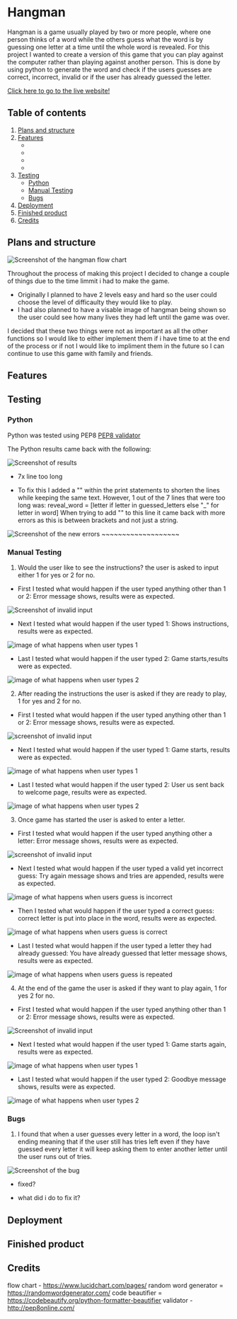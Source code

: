 # Hangman

Hangman is a game usually played by two or more people, where one person thinks of a word while the others guess what the word is by guessing one letter at a time until the whole word is revealed.
For this project I wanted to create a version of this game that you can play against the computer rather than playing against another person.
This is done by using python to generate the word and check if the users guesses are correct, incorrect, invalid or if the user has already guessed the letter.


[Click here to go to the live website!](https://hang-the-guy.herokuapp.com/) 

## Table of contents 

1. [Plans and structure](#plans-and-structure)
2. [Features](#features)
    - [](#)
    - [](#)
    - [](#)
    - [](#)    
3. [Testing](#testing)
    - [Python](#python)
    - [Manual Testing](#manual-testing)
    - [Bugs ](#bugs)
4. [Deployment](#deployment)
5. [Finished product](#finished-product)
6. [Credits](#credits)
    
## Plans and structure 

<img src="images/flow.png" alt="Screenshot of the hangman flow chart">  

Throughout the process of making this project I decided to change a couple of things due to the time limmit i had to make the game. 

- Originally I planned to have 2 levels easy and hard so the user could choose the level of difficaulty they would like to play.
- I had also planned to have a visable image of hangman being shown so the user could see how many lives they had left until the game was over. 

I decided that these two things were not as important as all the other functions so I would like to either implement them if i have time to at the end of the process or if not I would like to impliment them in the future so I can continue to use this game with family and friends. 


## Features 

<!-- Add features section -->

## Testing

### Python
Python was tested using PEP8 [PEP8 validator](http://pep8online.com/) 

The Python results came back with the following:

<img src="images/validate.png" alt="Screenshot of results">

- 7x line too long 

- To fix this I added a "\" within the print statements to shorten the lines while keeping the same text.
However, 1 out of the 7 lines that were too long was:
reveal_word = [letter if letter in guessed_letters else "_" for letter in word]
When trying to add "\" to this line it came back with more errors as this is between brackets and not just a string.

<img src="images/valid.png" alt="Screenshot of the new errors"> ~~~~~~~~~~~~~~~~~~~

### Manual Testing 

1. Would the user like to see the instructions?
 the user is asked to input either 1 for yes or 2 for no. 

 - First I tested what would happen if the user typed anything other than 1 or 2: Error message shows, results were as expected.

 <img src="images/see-inst-invalid.png" alt="Screenshot of invalid input"> 

 - Next I tested what would happen if the user typed 1: Shows instructions, results were as expected.

 <img src="images/see-inst-1.png" alt="image of what happens when user types 1">

 - Last I tested what would happen if the user typed 2: Game starts,results were as expected.

 <img src="images/see-inst-2.png" alt="image of what happens when user types 2"> 

2. After reading the instructions the user is asked if they are ready to play, 1 for yes and 2 for no.

 - First I tested what would happen if the user typed anything other than 1 or 2: Error message shows, results were as expected.
 
 <img src="images/ready-invalid.png" alt="screenshot of invalid input"> 

 - Next I tested what would happen if the user typed 1: Game starts, results were as expected.

 <img src="images/ready-1.png" alt="image of what happens when user types 1">

 - Last I tested what would happen if the user typed 2: User us sent back to welcome page, results were as expected.

 <img src="images/ready-2.png" alt="image of what happens when user types 2"> 

3. Once game has started the user is asked to enter a letter.

 - First I tested what would happen if the user typed anything other a letter: Error message shows, results were as expected.
 
 <img src="images/game-invalid.png" alt="screenshot of invalid input"> 

 - Next I tested what would happen if the user typed a valid yet incorrect guess: Try again message shows and tries are appended, results were as expected.

 <img src="images/game-incorrect.png" alt="image of what happens when users guess is incorrect">

 - Then I tested what would happen if the user typed a correct guess: correct letter is put into place in the word, results were as expected.

 <img src="images/game-correct.png" alt="image of what happens when users guess is correct"> 

 - Last I tested what would happen if the user typed a letter they had already guessed: You have already guessed that letter message shows, results were as expected.
 
 <img src="images/game-repeat.png" alt="image of what happens when users guess is repeated"> 

4. At the end of the game the user is asked if they want to play again, 1 for yes 2 for no.
 
 - First I tested what would happen if the user typed anything other than 1 or 2: Error message shows, results were as expected.

 <img src="images/again-invalid.png" alt="Screenshot of invalid input"> 

 - Next I tested what would happen if the user typed 1: Game starts again, results were as expected.

 <img src="images/again-1.png" alt="image of what happens when user types 1">

 - Last I tested what would happen if the user typed 2: Goodbye message shows, results were as expected.

 <img src="images/again-2.png" alt="image of what happens when user types 2"> 

### Bugs 
1. I found that when a user guesses every letter in a word, the loop isn't ending meaning that if the user still has tries left even if they have guessed every letter it will keep asking them to enter another letter until the user runs out of tries. 

<img src="images/bug.png" alt="Screenshot of the bug">  

- fixed? 

- what did i do to fix it?

## Deployment 

<!-- Add Deployment -->

## Finished product

<!-- Add finished product -->

## Credits 
flow chart - https://www.lucidchart.com/pages/
random word generator = https://randomwordgenerator.com/
code beautifier = https://codebeautify.org/python-formatter-beautifier
validator -http://pep8online.com/
